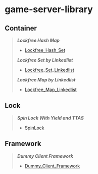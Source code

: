 # game-server-library

__Container__
---------
>___Lockfree Hash Map___
>* [Lockfree_Hash_Set](./Container/Lockfree_Hash_Set/LockFree_Hash_Set.h)
>
>___Lockfree Set by Linkedlist___
>* [Lockfree_Set_Linkedlist](./Container/Lockfree_Set_Linkedlist/Lockfree_Set_Linkedlist.h)
>
>___Lockfree Map by Linkedlist___
>* [Lockfree_Map_Linkedlist](./Container/Lockfree_Map_LinkedList/Lockfree_Map_LinkedList.h)

__Lock__
---------
>___Spin Lock With Yield and TTAS___
>* [SpinLock](./Lock/Spin_Lock.h)

__Framework__
---------
>___Dummy Client Framework___
>* [Dummy_Client_Framework](https://github.com/GameForPeople/dummy-client-framework)
